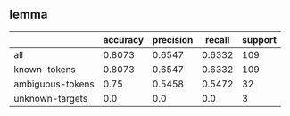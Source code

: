 
## lemma

|                  | accuracy | precision | recall | support |
|------------------|----------|-----------|--------|---------|
| all              | 0.8073   | 0.6547    | 0.6332 | 109     |
| known-tokens     | 0.8073   | 0.6547    | 0.6332 | 109     |
| ambiguous-tokens | 0.75     | 0.5458    | 0.5472 | 32      |
| unknown-targets  | 0.0      | 0.0       | 0.0    | 3       |

